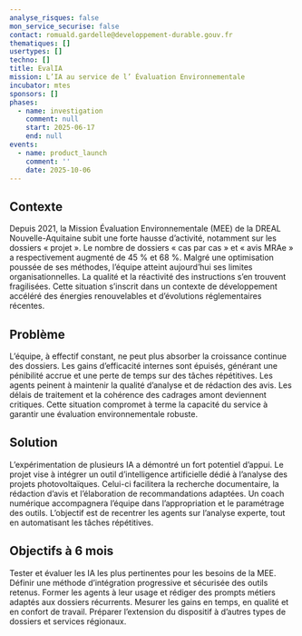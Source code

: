 ```yaml
---
analyse_risques: false
mon_service_securise: false
contact: romuald.gardelle@developpement-durable.gouv.fr
thematiques: []
usertypes: []
techno: []
title: EvalIA
mission: L’IA au service de l’ Évaluation Environnementale
incubator: mtes
sponsors: []
phases:
  - name: investigation
    comment: null
    start: 2025-06-17
    end: null
events:
  - name: product_launch
    comment: ''
    date: 2025-10-06
---
```

## Contexte

Depuis 2021, la Mission Évaluation Environnementale (MEE) de la DREAL Nouvelle-Aquitaine subit une forte hausse d’activité, notamment sur les dossiers « projet ». Le nombre de dossiers « cas par cas » et « avis MRAe » a respectivement augmenté de 45 % et 68 %. Malgré une optimisation poussée de ses méthodes, l’équipe atteint aujourd’hui ses limites organisationnelles. La qualité et la réactivité des instructions s’en trouvent fragilisées. Cette situation s’inscrit dans un contexte de développement accéléré des énergies renouvelables et d’évolutions réglementaires récentes.

## Problème

L’équipe, à effectif constant, ne peut plus absorber la croissance continue des dossiers. Les gains d’efficacité internes sont épuisés, générant une pénibilité accrue et une perte de temps sur des tâches répétitives. Les agents peinent à maintenir la qualité d’analyse et de rédaction des avis. Les délais de traitement et la cohérence des cadrages amont deviennent critiques. Cette situation compromet à terme la capacité du service à garantir une évaluation environnementale robuste.

## Solution

L’expérimentation de plusieurs IA a démontré un fort potentiel d’appui. Le projet vise à intégrer un outil d’intelligence artificielle dédié à l’analyse des projets photovoltaïques. Celui-ci facilitera la recherche documentaire, la rédaction d’avis et l’élaboration de recommandations adaptées. Un coach numérique accompagnera l’équipe dans l’appropriation et le paramétrage des outils. L’objectif est de recentrer les agents sur l’analyse experte, tout en automatisant les tâches répétitives.

## Objectifs à 6 mois

Tester et évaluer les IA les plus pertinentes pour les besoins de la MEE. Définir une méthode d’intégration progressive et sécurisée des outils retenus. Former les agents à leur usage et rédiger des prompts métiers adaptés aux dossiers récurrents. Mesurer les gains en temps, en qualité et en confort de travail. Préparer l’extension du dispositif à d’autres types de dossiers et services régionaux.

